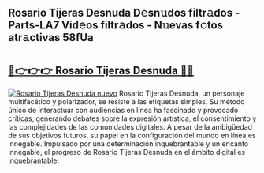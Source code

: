 ## Rosario Tijeras Desnuda D𝚎sn𝚞dos filtr𝚊dos - Parts-LA7 Vid𝚎os filtr𝚊dos - N𝚞evas f𝚘tos atr𝚊ctivas 58fUa

# <h2><a href="http://mb1r0x.tromn.icu/?c=Rosario+Tijeras+Desnuda">🔗👉👉👉 Rosario Tijeras Desnuda 🔗🔗</a></h2>

[![Rosario Tijeras Desnuda nuevo](https://i.imgur.com/pEAQMta.gif)](http://mb1r0x.tromn.icu/?c=Rosario+Tijeras+Desnuda)
Rosario Tijeras Desnuda, un personaje multifacético y polarizador, se resiste a las etiquetas simples. Su método único de interactuar con audiencias en línea ha fascinado y provocado críticas, generando debates sobre la expresión artística, el consentimiento y las complejidades de las comunidades digitales. A pesar de la ambigüedad de sus objetivos futuros, su papel en la configuración del mundo en línea es innegable. Impulsado por una determinación inquebrantable y un encanto innegable, el progreso de Rosario Tijeras Desnuda en el ámbito digital es inquebrantable.
